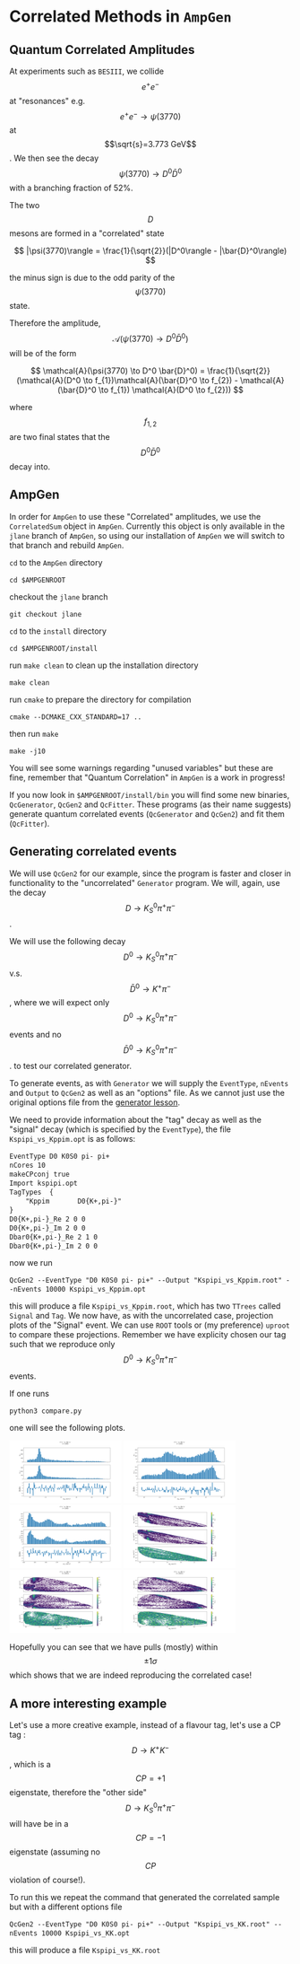 Correlated Methods in ``AmpGen``
================================

Quantum Correlated Amplitudes
-----------------------------

At experiments such as ``BESIII``, we collide $$ e^+ e^-$$ at "resonances" e.g. $$ e^+ e^- \to \psi(3770) $$ at $$\sqrt{s}=3.773 GeV$$. 
We then see the decay
$$
\psi(3770) \to D^0 \bar{D}^0
$$
with a branching fraction of 52%.

The two $$D$$ mesons are formed in a "correlated" state

$$
|\psi(3770)\rangle = \frac{1}{\sqrt{2}}(|D^0\rangle - |\bar{D}^0\rangle)
$$

the minus sign is due to the odd parity of the $$\psi(3770)$$ state.

Therefore the amplitude, $$\mathcal{A}(\psi(3770) \to D^0 \bar{D}^0)$$ will be of the form

$$
\mathcal{A}(\psi(3770) \to D^0 \bar{D}^0) = \frac{1}{\sqrt{2}} (\mathcal{A}(D^0 \to f_{1})\mathcal{A}(\bar{D}^0 \to f_{2}) - \mathcal{A}(\bar{D}^0 \to f_{1}) \mathcal{A}(D^0 \to f_{2}))
$$

where $$f_{1,2}$$ are two final states that the $$D^0 \bar{D}^0$$ decay into.

AmpGen
------
In order for ``AmpGen`` to use these "Correlated" amplitudes, we use the ``CorrelatedSum`` object in ``AmpGen``.
Currently this object is only available in the ``jlane`` branch of ``AmpGen``, so using our installation of ``AmpGen`` we will switch to that branch and rebuild ``AmpGen``.

``cd`` to the ``AmpGen`` directory
```
cd $AMPGENROOT
```
checkout the ``jlane`` branch
```
git checkout jlane
```
``cd`` to the ``install`` directory
```
cd $AMPGENROOT/install
```
run ``make clean`` to clean up the installation directory
```
make clean
```
run ``cmake`` to prepare the directory for compilation
```
cmake --DCMAKE_CXX_STANDARD=17 ..
```
then run ``make``
```
make -j10
```
You will see some warnings regarding "unused variables" but these are fine, remember that "Quantum Correlation" in ``AmpGen`` is a work in progress!

If you now look in ``$AMPGENROOT/install/bin`` you will find some new binaries, ``QcGenerator``, ``QcGen2`` and ``QcFitter``. These programs (as their name suggests) generate quantum correlated events (``QcGenerator`` and ``QcGen2``) and fit them (``QcFitter``).

Generating correlated events
----------------------------

We will use ``QcGen2`` for our example, since the program is faster and closer in functionality to the "uncorrelated" ``Generator`` program. 
We will, again, use the decay $$D \to K_S^0 \pi^+ \pi^-$$.

We will use the following decay
$$D^0 \to K_S^0 \pi^+ \pi^-$$ v.s. $$\bar{D}^0 \to K^+ \pi^-$$, where we will expect only $$D^0 \to K_S^0 \pi^+ \pi^-$$ events and no $$\bar{D}^0 \to K_S^0 \pi^+ \pi^-$$.
to test our correlated generator.

To generate events, as with ``Generator`` we will supply the ``EventType``, ``nEvents`` and ``Output`` to ``QcGen2`` as well as an "options" file. As we cannot just use the original options file from the [generator lesson](../02-Generating/02-Generating.md). 

We need to provide information about the "tag" decay as well as the "signal" decay (which is specified by the ``EventType``), the file ``Kspipi_vs_Kppim.opt`` is as follows:

```
EventType D0 K0S0 pi- pi+
nCores 10
makeCPconj true
Import kspipi.opt
TagTypes  {
    "Kppim       D0{K+,pi-}"
}
D0{K+,pi-}_Re 2 0 0
D0{K+,pi-}_Im 2 0 0
Dbar0{K+,pi-}_Re 2 1 0
Dbar0{K+,pi-}_Im 2 0 0
```

now we run
```
QcGen2 --EventType "D0 K0S0 pi- pi+" --Output "Kspipi_vs_Kppim.root" --nEvents 10000 Kspipi_vs_Kppim.opt
```

this will produce a file ``Kspipi_vs_Kppim.root``, which has two ``TTrees`` called ``Signal`` and ``Tag``.
We now have, as with the uncorrelated case, projection plots of the "Signal" event.
We can use ``ROOT`` tools or (my preference) ``uproot`` to compare these projections. Remember we have explicity chosen our tag such that we reproduce only $$D^0 \to K_S^0 \pi^+ \pi^-$$ events.

If one runs
```
python3 compare.py
```
one will see the following plots.


<img src="s12.png" alt="Projection of m^2(KsPi+)" width="200"/>
<img src="s13.png" alt="Projection of m^2(KsPi-)" width="200"/>
<img src="s23.png" alt="Projection of m^2(Pi+Pi-)" width="200"/>
<img src="s12xs13.png" alt="Projection of m^2(KsPi+) vs m^2(Kspi-)" width="200"/>
<img src="s12xs23.png" alt="Projection of m^2(KsPi-) vs m^2(Pi+Pi-)" width="200"/>
<img src="s13xs23.png" alt="Projection of m^2(KsPi-) vs m^2(Pi+Pi-)" width="200"/>


Hopefully you can see that we have pulls (mostly) within $$\pm 1 \sigma $$ which shows that we are indeed reproducing the correlated case!

A more interesting example
--------------------------

Let's use a more creative example, instead of a flavour tag, let's use a CP tag : $$D \to K^+ K^-$$, which is a $$CP=+1$$ eigenstate, therefore the "other side" $$D \to K_S^0 \pi^+ \pi^-$$ will have be in a $$CP=-1$$ eigenstate (assuming no $$CP$$ violation of course!).

To run this we repeat the command that generated the correlated sample but with a different options file

```
QcGen2 --EventType "D0 K0S0 pi- pi+" --Output "Kspipi_vs_KK.root" --nEvents 10000 Kspipi_vs_KK.opt
```
this will produce a file ``Kspipi_vs_KK.root``


